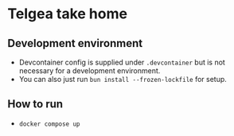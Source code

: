 # Telgea take home

## Development environment

* Devcontainer config is supplied under `.devcontainer` but is not necessary for a development environment.
* You can also just run `bun install --frozen-lockfile` for setup.

## How to run

* `docker compose up`
